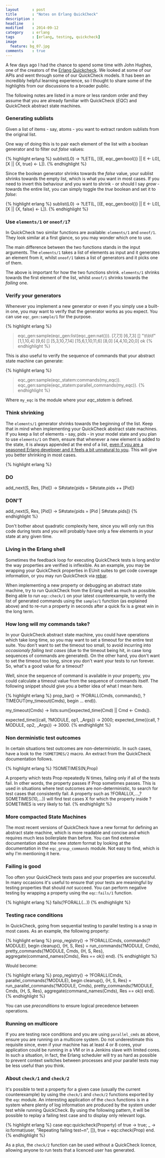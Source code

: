 ```yaml
---
layout      : post
title       : "Notes on Erlang QuickCheck"
description :
headline    :
modified    : 2014-09-12
category    : erlang
tags        : [erlang, testing, quickcheck]
image       :
  feature: bg_07.jpg
comments    : true
---
```


A few days ago I had the chance to spend some time with John Hughes,
one of the creators of the [Erlang
Quickcheck](http://www.quviq.com/products/erlang-quickcheck/).
We looked at some of our APIs and went through some of our QuickCheck models.
It has been an incredibly helpful learning experience, so I thought to
share some of the highlights from our discussions to a broader public.

The following notes are listed in a more or less random order
and they assume that you are already familiar with QuickCheck (_EQC_) and
QuickCheck abstract state machines.

### Generating sublists

Given a list of items - say, atoms - you want to extract random sublists
from the original list.

One way of doing this is to pair
each element of the list with a boolean generator and to filter out
_false_ values:

{% highlight erlang %}
sublist(L0) ->
  ?LET(L, [{E, eqc_gen:bool()} || E <- L0], [X || {X, true} <- L]).
{% endhighlight %}

Since the boolean generator shrinks towards the _false_ value, your
sublist shrinks towards the empty list, which is
what you want in most cases. If you need to invert this behaviour and
you want to shrink - or should I say _grow_ - towards the entire list, you can
simply toggle the _true_ boolean and set it to _false_:

{% highlight erlang %}
sublist(L0) ->
  ?LET(L, [{E, eqc_gen:bool()} || E <- L0], [X || {X, false} <- L]).
{% endhighlight %}

### Use `elements/1` or `oneof/1`?

In QuickCheck two similar functions are available: `elements/1` and
`oneof/1`. They look similar at a first glance, so you may wonder
which one to use.

The main difference between the two functions stands in the input arguments.
The `elements/1` takes a list of elements as input and it generates an
element from it, whilst `oneof/1` takes a list of generators and it
picks one of them.

The above is important for how the two functions shrink. `elements/1`
shrinks towards the first element of the list, whilst `oneof/1`
shrinks towards the _failing_ one.

### Verify your generators

Whenever you implement a new generator or even if you simply use a
built-in one, you may want to verify that the generator works
as you expect. You can use `eqc_gen:sample/1` for the purpose.

{% highlight erlang %}
> eqc_gen:sample(eqc_gen:list(eqc_gen:nat())).
[7,7,1]
[6,7,3]
[]
"\t\b\f"
[1,1,10,4]
[9,6]
[]
[5,3,10,7,14]
[15,6,1,10,11,6]
[8,0]
[4,4,10,20,0]
ok
{% endhighlight %}

This is also useful to verify the sequence of commands that your abstract state
machine can generate:

{% highlight erlang %}
> eqc_gen:sample(eqc_statem:commands(my_eqc)).
> eqc_gen:sample(eqc_statem:parallel_commands(my_eqc)).
{% endhighlight %}

Where `my_eqc` is the module where your _eqc_statem_ is defined.

### Think shrinking

The `elements/1` generator shrinks towards the beginning of the list.
Keep that in mind when implementing your QuickCheck abstract state machines. If
you keep a list of elements - say, pids - in your model state and you
plan to use `elements/1` on them, ensure that whenever a new element is added
to the state, it is always appended at the end of a list, [even if you
are a seasoned Erlang developer and it feels a bit unnatural to
you](http://www.erlang.org/doc/efficiency_guide/myths.html#id56691). This
will give you better shrinking in most cases.

{% highlight erlang %}
### DO
add_next(S, Res, [Pid]) ->
  S#state{pids = S#state.pids ++ [Pid]}

### DON'T
add_next(S, Res, [Pid]) ->
  S#state{pids = [Pid | S#state.pids]}
{% endhighlight %}

Don't bother about quadratic complexity here, since you will only run
this code during tests and you will probably have only a few elements
in your state at any given time.

### Living in the Erlang shell

Sometimes the feedback loop for executing QuickCheck tests is
long and/or the way properties are verified is inflexible. As an
example, you may be wrapping your QuickCheck
properties in EUnit suites to get code coverage information, or you
may run QuickCheck via [rebar](https://github.com/basho/rebar).

When implementing a new property or debugging an abstract state
machine, try to run QuickCheck from the Erlang shell as much as
possible. Being able to run `eqc:check/1` on your latest
counterexample, to verify the list of generated commands using the
`sample/1` function (as explained above) and to re-run a
property in seconds after a quick fix is a great win in the
long term.

### How long will my commands take?

In your QuickCheck abstract state machine, you could have operations which take
long time, so you may want to set a timeout for the entire test suite. You don't
want to set the timeout too small, to avoid incurring into _occasionaly
failing test cases_ (due to the timeout being hit, in case long
sequences of commands are generated). On the other hand, you don't
want to set the timeout too long, since you don't want your tests to
run forever. So, what's a good value for a timeout?

Well, since the sequence of command is available in your property, you
could calculate a timeout value from the sequence of commands itself.
The following snippet should give you a better idea of what I mean here.

{% highlight erlang %}
prop_bar() ->
   ?FORALL(Cmds, commands(),
     ?TIMEOUT(my_timeout(Cmds),
       begin
        ...
       end)).

my_timeout(Cmds) ->
  lists:sum([expected_time(Cmd) || Cmd <- Cmds]).

expected_time({call, ?MODULE, op1, _Args}) ->
  2000;
expected_time({call, ?MODULE, op2, _Args}) ->
  3000.
{% endhighlight %}

### Non derministic test outcomes

In certain situations test outcomes are non-deterministic.
In such cases, have a look to the `?SOMETIMES/2` macro.
An extract from the QuickCheck documentation follows.

{% highlight erlang %}
?SOMETIMES(N,Prop)

A property which tests Prop repeatedly N times, failing only if all of the
tests fail. In other words, the property passes if Prop sometimes passes.
This is used in situations where test outcomes are non-deterministic,
to search for test cases that consistently fail.
A property such as ?FORALL(X,...,?SOMETIMES(10,...)) will find test cases X for
which the property inside ?SOMETIMES is very likely to fail.
{% endhighlight %}

### More compacted State Machines

The most recent versions of QuickCheck have a new format for defining
an abstract state machine, which is more readable and concise and which requires
much less boilerplate than before. You can
find extensive documentation about the new _statem_ format by looking at the
documentation in the `eqc_group_commands` module. Not easy to find, which is
why I'm mentioning it here.

### Failing is good

Too often your QuickCheck tests pass and your properties are
successful. In many occasions it's useful to ensure that your tests
are meaningful by testing properties that should *not* succeed. You
can perform negative testing by wrapping a property using the
`eqc:fails/1` function.

{% highlight erlang %}
fails(?FORALL(...))
{% endhighlight %}

### Testing race conditions

In QuickCheck, going from sequential testing to parallel testing is a
snap in most cases. As an example, the following property:

{% highlight erlang %}
prop_registry() ->
  ?FORALL(Cmds, commands(?MODULE),
    begin
      cleanup(),
      {H, S, Res} = run_commands(?MODULE, Cmds),
      pretty_commands(?MODULE, Cmds, {H, S, Res},
                      aggregate(command_names(Cmds),
                      Res == ok))
    end).
{% endhighlight %}

Would become:

{% highlight erlang %}
prop_registry() ->
  ?FORALL(Cmds, parallel_commands(?MODULE),
    begin
      cleanup(),
      {H, S, Res} = run_parallel_commands(?MODULE, Cmds),
      pretty_commands(?MODULE, Cmds, {H, S, Res},
                      aggregate(command_names(Cmds),
                      Res == ok))
    end).
{% endhighlight %}

You can use _preconditions_ to ensure logical precedence between operations.

### Running on multicore

If you are testing race conditions and you are using `parallel_cmds` as above,
ensure you are running on a multicore system. Do not underestimate
this requisite since, even if your machine has at least 4 or 8 cores,
your application could be running in a VM or in a Jenkins slave with
limited cores. In such a situation, in fact, the Erlang scheduler will
try as hard as possible to prevent context switches between processes
and your parallel tests may be less useful than you think.

### About `check/1` and `check/2`

It's possible to test a property for a given case (usually the current
counterexample) by using the `check/1` and `check/2` functions
exported by the `eqc` module. An interesting application of the
`check` functions is in a system where plenty of log information are
produced by the system under test while running QuickCheck. By using
the following pattern, it will be possible to replay a failing test
case and to display only relevant logs.

{% highlight erlang %}
case eqc:quickcheck(Property) of
        true -> true;
        _    -> io:format(user, "Repeating failing test~n", []),
                true = eqc:check(Prop)
end.
{% endhighlight %}

As a plus, the `check/2` function can be used without a QuickCheck
licence, allowing anyone to run tests that a licenced user has
generated.
